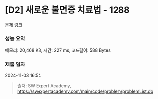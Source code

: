 # [D2] 새로운 불면증 치료법 - 1288 

[문제 링크](https://swexpertacademy.com/main/code/problem/problemDetail.do?contestProbId=AV18_yw6I9MCFAZN) 

### 성능 요약

메모리: 20,468 KB, 시간: 227 ms, 코드길이: 588 Bytes

### 제출 일자

2024-11-03 16:54



> 출처: SW Expert Academy, https://swexpertacademy.com/main/code/problem/problemList.do